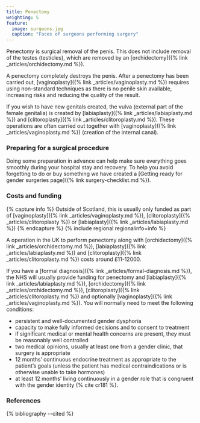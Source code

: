 ```yaml
---
title: Penectomy
weighting: 5
feature:
  image: surgeons.jpg
  caption: "Faces of surgeons performing surgery"
---
```


Penectomy is surgical removal of the penis. This does not include removal of the testes (testicles), which are removed by an [orchidectomy]({% link _articles/orchidectomy.md %}).

A penectomy completely destroys the penis. After a penectomy has been carried out, [vaginoplasty]({% link _articles/vaginoplasty.md %}) requires using non-standard techniques as there is no penile skin available, increasing risks and reducing the quality of the result. 

If you wish to have new genitals created, the vulva (external part of the female genitalia) is created by [labiaplasty]({% link _articles/labiaplasty.md %}) and [clitoroplasty]({% link _articles/clitoroplasty.md %}). These operations are often carried out together with [vaginoplasty]({% link _articles/vaginoplasty.md %}) (creation of the internal canal).

### Preparing for a surgical procedure

Doing some preparation in advance can help make sure everything goes smoothly during your hospital stay and recovery. To help you avoid forgetting to do or buy something we have created a [Getting ready for gender surgeries page]({% link surgery-checklist.md %}).

### Costs and funding

{% capture info %}
Outside of Scotland, this is usually only funded as part of [vaginoplasty]({% link _articles/vaginoplasty.md %}), [clitoroplasty]({% _articles/clitoroplasty %}) or [labiaplasty]({% link _articles/labiaplasty.md %})
{% endcapture %}
{% include regional regionalinfo=info %}

A operation in the UK to perform penectomy along with [orchidectomy]({% link _articles/orchidectomy.md %}), [labiaplasty]({% link _articles/labiaplasty.md %}) and [clitoroplasty]({% link _articles/clitoroplasty.md %}) costs around £11-12000.

If you have a [formal diagnosis]({% link _articles/formal-diagnosis.md %}), the NHS will usually provide funding for penectomy and [labiaplasty]({% link _articles/labiaplasty.md %}), [orchidectomy]({% link _articles/orchidectomy.md %}), [clitoroplasty]({% link _articles/clitoroplasty.md %}) and optionally [vaginoplasty]({% link _articles/vaginoplasty.md %}). You will normally need to meet the following conditions:

- persistent and well-documented gender dysphoria
- capacity to make fully informed decisions and to consent to treatment
- if significant medical or mental health concerns are present, they must be reasonably well controlled
- two medical opinions, usually at least one from a gender clinic, that surgery is appropriate 
- 12 months’ continuous endocrine treatment as appropriate to the
patient’s goals (unless the patient has medical contraindications
or is otherwise unable to take hormones)
- at least 12 months’ living continuously in a gender role that is
congruent with the gender identity {% cite cr181 %}.

### References

{% bibliography --cited %}  
